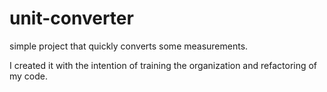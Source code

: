 # unit-converter

simple project that quickly converts some measurements.

I created it with the intention of training the organization and refactoring of my code.
